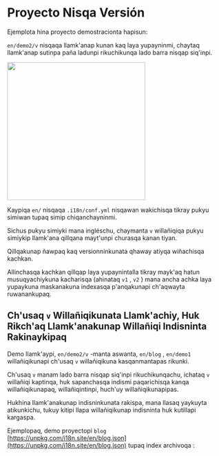 # Proyecto Nisqa Versión

Ejemplota hina proyecto demostracionta hapisun:

`en/demo2/v` nisqaqa llamk'anap kunan kaq laya yupayninmi, chaytaq llamk'anap sutinpa paña ladunpi rikuchikunqa lado barra nisqap siq'inpi.

<img src="https://p.3ti.site/1721290486.avif" width="320px">

Kaypiqa `en/` nisqaqa `.i18n/conf.yml` nisqawan wakichisqa tikray pukyu simiwan tupaq simip chiqanchayninmi.

Sichus pukyu simiyki mana ingléschu, chaymanta `v` willañiqiqa pukyu simiykip llamk'ana qillqana mayt'unpi churasqa kanan tiyan.

Qillqakunap ñawpaq kaq versionninkunata qhaway atiyqa wiñachisqa kachkan.

Allinchasqa kachkan qillqap laya yupaynintalla tikray mayk'aq hatun musuqyachiykuna kacharisqa (ahinataq `v1` , `v2` ) mana ancha achka laya yupaykuna maskanakuna indexasqa p'anqakunapi ch'aqwayta ruwanankupaq.

## Ch'usaq `v` Willañiqikunata Llamk'achiy, Huk Rikch'aq Llamk'anakunap Willañiqi Indisninta Rakinaykipaq

Demo llamk'aypi, `en/demo2/v` -manta aswanta, `en/blog` , `en/demo1` willañiqikunapi ch'usaq `v` willañiqikuna kasqanmantapas rikunki.

Ch'usaq `v` manam lado barra nisqap siq'inpi rikuchikunqachu, ichataq `v` willañiqi kaptinqa, huk sapanchasqa indismi paqarichisqa kanqa willañiqikunapaq, willañiqintinpi, huch'uy willañiqikunapipas.

Hukhina llamk'anakunap indisninkunata rakispa, mana llasaq yaykuyta atikunkichu, tukuy kitipi llapa willañiqikunap indisninta huk kutillapi kargaspa.

Ejemplopaq, demo proyectopi `blog` [https://unpkg.com/i18n.site/en/blog.json](https://unpkg.com/i18n.site/en/blog.json) tupaq index archivoqa :